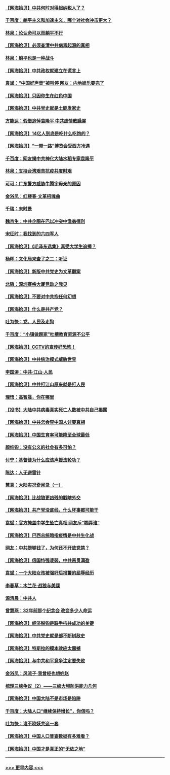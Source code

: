 #### [【网海拾贝】中共何时对得起纳税人了？](../pages/nsc993/n12985578.md?t=05310253) 
#### [千百度：躺平主义和加速主义，哪个对社会冲击更大？](../pages/nsc993/n12985512.md?t=05310253) 
#### [林泉：论认命可以而躺平不行](../pages/nsc993/n12985505.md?t=05310253) 
#### [【网海拾贝】必须查清中共病毒起源的真相](../pages/nsc993/n12984276.md?t=05310253) 
#### [林泉：躺平也是一种战斗](../pages/nsc993/n12984194.md?t=05310253) 
#### [【网海拾贝】中共政权就建立在谎言上](../pages/nsc993/n12981880.md?t=05310253) 
#### [袁斌：“中国好声音”被叫停 网友：内地娱乐要完了](../pages/nsc993/n12981826.md?t=05310253) 
#### [【网海拾贝】只因你生在红色中国](../pages/nsc993/n12979096.md?t=05310253) 
#### [【网海拾贝】中共党史就是土匪发家史](../pages/nsc993/n12976478.md?t=05310253) 
#### [方能达：假借追悼袁隆平 中共虚情散臊腥](../pages/nsc993/n12976396.md?t=05310253) 
#### [【网海拾贝】14亿人到底是吃什么吃饱的？](../pages/nsc993/n12974125.md?t=05310253) 
#### [【网海拾贝】“一带一路”博览会受西方冷遇](../pages/nsc993/n12971787.md?t=05310253) 
#### [千百度：网友揭中共神化大陆水稻专家袁隆平](../pages/nsc993/n12971733.md?t=05310253) 
#### [林泉：支持台湾艰苦抗疫共度时艰](../pages/nsc993/n12971350.md?t=05310253) 
#### [可可：广东警方威胁牛腾宇母亲的原因](../pages/nsc993/n12971100.md?t=05310253) 
#### [金浴凤：红楼春·文革招魂曲](../pages/nsc993/n12970354.md?t=05310253) 
#### [千瑞：末时景](../pages/nsc993/n12970337.md?t=05310253) 
#### [魏京生：中共企图在巴以冲突中渔翁得利](../pages/nsc993/n12970286.md?t=05310253) 
#### [宋征时：我找到的六四军人](../pages/nsc993/n12970213.md?t=05310253) 
#### [【网海拾贝】《毛泽东选集》真受大学生追捧？](../pages/nsc993/n12968779.md?t=05310253) 
#### [杨晖：文化局来查了之二：听证](../pages/nsc993/n12966528.md?t=05310253) 
#### [【网海拾贝】新版中共党史为文革翻案](../pages/nsc993/n12967526.md?t=05310253) 
#### [北隐：深圳赛格大厦晃动之我见](../pages/nsc993/n12967393.md?t=05310253) 
#### [【网海拾贝】不要对中共抱任何幻想](../pages/nsc993/n12965222.md?t=05310253) 
#### [【网海拾贝】什么是共产党？](../pages/nsc993/n12962781.md?t=05310253) 
#### [吐为快：党、人民及走狗](../pages/nsc993/n12962747.md?t=05310253) 
#### [千百度：“小镇做题家”吐槽教育资源不公平](../pages/nsc993/n12962705.md?t=05310253) 
#### [【网海拾贝】CCTV的宣传好恐怖！](../pages/nsc993/n12959984.md?t=05310253) 
#### [【网海拾贝】中共统治模式威胁世界](../pages/nsc993/n12957622.md?t=05310253) 
#### [李国涛：中共‧江山‧人民](../pages/nsc993/n12957502.md?t=05310253) 
#### [【网海拾贝】中共打江山原来就是打人民](../pages/nsc993/n12954345.md?t=05310253) 
#### [理悟：高智晟，你在哪里](../pages/nsc993/n12953115.md?t=05310253) 
#### [【投书】大陆中共病毒真实死亡人数被中共自己揭露](../pages/nsc993/n12953050.md?t=05310253) 
#### [【网海拾贝】中共怎会容中国人讨要真相](../pages/nsc993/n12952161.md?t=05310253) 
#### [【网海拾贝】中国生育率可能降至全球最低](../pages/nsc993/n12948793.md?t=05310253) 
#### [颜纯钩：没有公义的社会有多可怕？](../pages/nsc993/n12947626.md?t=05310253) 
#### [付宁：基督徒为什么应该声援法轮功？](../pages/nsc993/n12947233.md?t=05310253) 
#### [陈达：人无避雷针](../pages/nsc993/n12947098.md?t=05310253) 
#### [慧真：大陆实况奇闻录（一）](../pages/nsc993/n12945811.md?t=05310253) 
#### [【网海拾贝】比战狼更凶残的戳瞎外交](../pages/nsc993/n12945717.md?t=05310253) 
#### [【网海拾贝】共产党没底线，什么坏事都可能干](../pages/nsc993/n12942090.md?t=05310253) 
#### [袁斌：官方掩盖中学生坠亡真相 网友斥“糊弄谁”](../pages/nsc993/n12942029.md?t=05310253) 
#### [【网海拾贝】巴西总统暗指疫情是中共生化战](../pages/nsc993/n12938999.md?t=05310253) 
#### [网友：中共捞够钱了，为何还不开放党禁？](../pages/nsc993/n12938952.md?t=05310253) 
#### [【网海拾贝】俄国恃强凌弱，中共恶贯满盈](../pages/nsc993/n12936626.md?t=05310253) 
#### [袁斌：一个大陆女孩被强奸后报警的屈辱经历](../pages/nsc993/n12936547.md?t=05310253) 
#### [李春草：木兰花·战狼与美谍](../pages/nsc993/n12935995.md?t=05310253) 
#### [源清晨：中共人](../pages/nsc993/n12935589.md?t=05310253) 
#### [曾慧燕：32年前那个纪念会 改变多少人命运](../pages/nsc993/n12934233.md?t=05310253) 
#### [【网海拾贝】经济脱钩是联手抗共成功的关键](../pages/nsc993/n12934176.md?t=05310253) 
#### [【网海拾贝】中共党史就是部不断树敌史](../pages/nsc993/n12932844.md?t=05310253) 
#### [【网海拾贝】特斯拉的模本效应太震撼](../pages/nsc993/n12925626.md?t=05310253) 
#### [【网海拾贝】与中共和平竞争注定要失败](../pages/nsc993/n12923326.md?t=05310253) 
#### [金浴凤：风流子‧我曾经也想姓赵](../pages/nsc993/n12920911.md?t=05310253) 
#### [梳理三峡争议（2）——三峡大坝防洪能力几何](../pages/nsc993/n12920173.md?t=05310253) 
#### [【网海拾贝】中国大陆不是市场是陷阱](../pages/nsc993/n12920143.md?t=05310253) 
#### [千百度：大陆人口“继续保持增长”，你信吗？](../pages/nsc993/n12918946.md?t=05310253) 
#### [吐为快：谁不晓妖共这一套](../pages/nsc993/n12918941.md?t=05310253) 
#### [【网海拾贝】中国人口普查数据有多难看？](../pages/nsc993/n12917822.md?t=05310253) 
#### [【网海拾贝】中国才是真正的“无依之地”](../pages/nsc993/n12915845.md?t=05310253) 

----
#### [ >>> 更早内容 <<< ](../indexes/nsc993-earlier.md)
